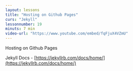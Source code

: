 ```yaml
---
layout: lessons
title: "Hosting on Github Pages"
curs: "Jekyll"
lessonnumber: 19
minuts: 7 min
video-url: "https://www.youtube.com/embed/fqFjuX4VZmU"
---
```


Hosting on Github Pages

Jekyll Docs - [https://jekyllrb.com/docs/home/](https://jekyllrb.com/docs/home/)

